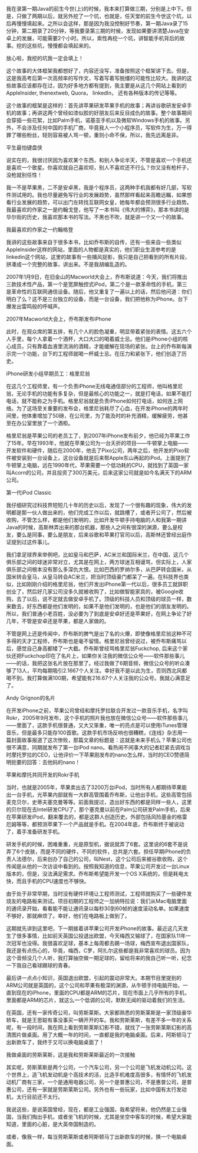 我在录第一期Java的前生今世(上)的时候，我本来打算做三期，分别是上中下。但是，只做了两期以后，就另外挖了一个坑，也就是，任天堂的前生今世这个坑，以后再慢慢填起来。之所以会这样，那是因为我没控制好节奏，第一期Java录了15分钟，第二期录了20分钟，等我要录第三期的时候，发现如果要讲清楚Java在安卓上的发展，可能需要2个小时。所以，索性再挖一个坑，讲智能手机背后的故事。挖的这些坑，慢慢都会填起来的。


放心啦，我挖的坑我一定会填上！

这个故事的大体框架我都想好了，内容还没写，准备按照这个框架讲下去。但是，这是我高考后第一次高频率的写作文，写着写着写脱缰的可能性比较大。我讲的这些故事应该都存在过，因为好多地方都有提到，我主要是从这几个网站上看到的 AppleInsider, thenextweb, Quora， linkedIn， 还有各种版本的传记等等。

这个故事的框架是这样的：首先讲苹果研发苹果手机的故事；再讲谷歌研发安卓手机的故事；再讲这两个曾经如漆似胶的好朋友后来反目成仇的故事。整个故事期间会穿插一些花絮，比如Palm手机，诺基亚手机以及微软Windows手机的故事。另外，不会涉及任何中国的手机厂商，毕竟我人一个小程序员，写软件为生，万一得罪了哪些粉丝，轻则容易被人骂一顿，重则小命不保，所以，我先远离是非。


平生最怕键盘侠

说实在的，我很讨厌因为喜欢某个东西，和别人争论半天，不管是喜欢一个手机还是喜欢一个歌星。你喜欢就自己喜欢呗，别人不喜欢还不行么？你又没有枪杆子，没枪就别任性！

我一不是苹果黑，二不是安卓黑，我是个程序员，这两种手机我都有好几部，写软件测试用的。我也尽量避免写行业的发展趋势，虽然那样看起来高瞻远瞩，如果想看行业发展的趋势，可以出门左转找互联网女皇，她每年都会预测很多行业趋势。我最喜欢的作家之一是约翰戈登，他写了一本书叫《伟大的博弈》，那本书讲的是华尔街的历史，我喜欢那本书的写法。不黑也不吹，就是讲一个又一个的故事。


我最喜欢的作家之一约翰格登

我讲的这些故事来自于很多本书，比如乔布斯的自传，还有一些来自一些类似AppleInsider这样的网站，里面的人物都是真实的，他们职业生涯参考的是linkedin这个网站，这里的故事有一些捕风捉影，我只是自己把看到的所有片段，拼凑成一个完整的故事，讲出来。不是我胡编乱造的。

2007年1月9日，在旧金山的Macworld大会上，乔布斯说道：今天，我们将推出三款技术性产品，第一个是宽屏触控式iPod，第二个是一款革命性的手机，第三是革命性的互联网通信设备。随后，他又重复了一遍以上的话，然后他问道：你们明白了么？这不是三台独立的设备，而是一台设备，我们把他称为iPhone。台下爆发出雷鸣般的呼喊声。


2007年Macworld大会上，乔布斯发布iPhone

此时，在观众席的第五排，有几个人的脸色凝重，明显带着紧张的表情。这五六个人手里，每个人拿着一个酒杯，大口大口的喝着威士忌。他们是iPhone小组的核心成员，只有靠着血液里流淌的酒精，才能缓解在现场的紧张。台上的乔布斯每演示完一个功能，台下的工程师就喝一杯威士忌。在压力和紧张下，他们创造了历史。


iPhone研发小组早期员工：格里尼翁

在这几个工程师里，有一个负责iPhone无线电通信部分的工程师，他叫格里尼翁，无论手机的功能有多复杂，但是最核心的功能之一，就是打电话，如果不能打电话，就不能称之为手机。格里尼翁就是负责iPhone如何打电话，如何连上网络。为了这场至关重要的发布会，格里尼翁耗尽了心血，在开发iPhone的两年时间里，他体重增加了50磅，在公司里，为了能及时的补充酒精，缓解疲劳，他甚至在办公室里放了一个酒柜。

格里尼翁是苹果公司的老员工了，到2007年iPhone发布前夕，他已经为苹果工作了15年。早在1993年，他就在苹果公司为一台夭折的项目——牛顿掌上电脑——开发软件和硬件，随后在2000年，他去了Pixo公司，两年之后，他开发的Pixo软件被安装到一台设备上，这台设备就是后来帮Apple东山再起的iPod。上面提到了牛顿掌上电脑，远在1990年代，苹果需要一个低功耗的CPU，就找到了英国一家叫Acorn的公司，并且投资了300万美元，后来这家公司就是如今名满天下的ARM公司。


第一代iPod Classic

我仔细研究过科技界短短几十年的历史以后，发现了一个很有趣的现象，伟大的发明都是那一伙人做出来的，他们完成工作以后，就跳槽了，或者开公司了，然后被收购，不管怎么样，都是他们发明的，比如开发牛顿手持电脑的人和我第一期讲Java的时候，高斯林弄出来的那台机器，那些人之间有很深的渊源，要么是校友，要么是同事，要么是朋友，后来谷歌和苹果打官司以后，高斯林还曾经出庭作证提到过这件事儿。

我们拿足球界来举例吧，比如皇马和巴萨，AC米兰和国际米兰，在中国，这几个俱乐部之间的球迷非常对立，尤其是在网上，两方球迷互相谩骂，但实际上，人家俱乐部之间根本没有那么多深仇大恨。比如巴西的罗纳尔多，从巴萨转会国米，从国米转会皇马，从皇马转会AC米兰，把当时顶级豪门都呆了一遍。在科技界也类似，比如刚刚介绍的格里尼翁，他们开发出iPhone第一代以后，很多员工就辞职创业了，然后好几家公司没多久就被收购了，比如做智能家具的，被Google收购，去了以后，说不定就去做安卓手机了。顶级的科技人员和顶级的球员一样，数来数去，好东西都是他们发明的，如果不是他们发明的，也是他们的朋友发明的。所以，我们普通小老百姓，没必要为了到底是安卓好还是苹果好，在网上争论了好几年，不管是安卓还是苹果，都是人家做的。

不管是网上还是传闻中，乔布斯的脾气是出了名的火爆，即使像格里尼翁这种不可多得的天才工程师，乔布斯也是毫不留情。格里尼翁曾经说过，被乔布斯痛骂以后，感觉自己身高都矮了一大截。乔布斯曾经骂格里尼翁Fuckchop, 后来这个家伙还把Fuckchop印在了名片上，如果你关注我的微信公众号——软件那些事儿——的话，我把这张名片放在那里了。经过我做了6期音频，微信公众号的听众凑够了13人，平均每期吸引2.1667个人关注。幸好我不是以此为生，否则西北风都喝不到。我打算做满100期，希望能有216.67个人关注我的公众号。我就心满意足了。


Andy Grignon的名片

在开发iPhone之前，苹果公司曾经和摩托罗拉联合开发过一款音乐手机，名字叫Rokr，2005年9月发布，这个手机的照片我也放在微信公众号——软件那些事儿——里面了，这款手机很普通，又大又笨重，唯一的亮点是可以使用iTunes管理音乐，但是最多只能存100首歌。这款手机市场反响也很糟糕，《连线》杂志用一篇封面故事报道了这次惨败，那篇文章的标题是：这就是未来手机么？苹果公司也很不满意，同期就发布了第一台iPod nano。看热闹不闲事大的记者赶紧去调戏当时摩托罗拉的CEO，让他评价一下苹果刚发布的nano怎么样，当时的CEO赞德简明扼要的回答：去他妈的nano！


苹果和摩托共同开发的Rokr手机

当时，也就是2005年，苹果卖出去了3200万台iPod，当时所有人都期待苹果能出一台手机，光苹果内部就有一大群高管围着乔布斯，让他出手机，这些高管包括麦克贝尔，史蒂夫塞克曼等等。前面我提过，造出好东西的都是同样一些人，这里的贝尔现在去Intel研发CPU了，那个塞克曼以前在Palm公司研发Palm手机，后来在苹果研发iPod，翻来覆去的，都是这群人创造历史。外部包括风险基金的格雷厄姆等等，都预测苹果下一个产品就是手机。在2004年底，乔布斯终于被说动了，着手准备研发手机。

研发手机的时候，困难重重，光是原型机，据说就弄了6套。这里说的6套不是说弄了6个皮肤，而是不同的硬件，不同的软件，总共是六套。担任早期iPhone的负责人法德尔，后来创办了自己的公司，叫Nest，这个公司后来被谷歌收购，这个传闻是从他的一次访谈中看到的。按照我知道的信息，苹果公司开发过一台Linux版本的，但是，没法满足需求。乔布斯希望能开发一个OS X系统的，但是耗电太快，而且手机的CPU速度也不够快。

由于处于非常早期，当时没有硬件环境让工程师测试，工程师就购买了一些硬件发烧友的电路板来测试。项目初期的工程师之一加纳特拉说：我们从Mac电脑里面的通讯录开始，看看能不能让通讯录以每秒30到60帧的速度滚动名单。如果速度不够好，那就麻烦了。幸好，他们在电路板上做到了。

这期就先讲到这里吧，下一期接着讲苹果公司开发iPhone的故事。最近这几天发生了很多事情，比如前天英国公投退出欧盟，今天梅西又输球了，在国家队11年一次冠军也没得。我很喜欢足球，基本上每周都去踢一场球，梅西宣布退出国家队，我还是有点伤心的，毕竟，梅西，C罗，阿扎尔这些都是我非常喜欢的球员。因为这个音频没几个人听，我打算抽空做一期足球的，留给将来的我自己听一听，纪念一下我自己看球踢球的青春。

最后讲一点点小知识，英国退出欧盟，引起的震动非常大。本期节目里提到的ARM公司就是英国的，这个公司和苹果有极深的渊源，从牛顿手持电脑开始，一直到现在的iPhone，里面的CPU都是ARM的芯片，现在市面上几乎所有的手机，里面都是ARM的芯片，就这么一个低调的公司，默默无闻的驱动着我们的生活。

在英国，还有一家传奇公司，叫劳斯莱斯。大家都熟悉的劳斯莱斯是一家顶级豪华轿车，就是王思聪有事没事买一辆开开的车。我和劳斯莱斯，有差不多一年的关系呢，有一段时间，我在网上看到劳斯莱斯幻影不错，就找了一张劳斯莱斯幻影的高清图片做桌面。用了大概一年的时间，一直都是我的电脑桌面。后来，阿斯顿马丁出新款车了，我终于又可以换电脑桌面了！


我做桌面的劳斯莱斯，这是我和劳斯莱斯最近的一次接触

其实呢，劳斯莱斯是两个公司，一个汽车公司，另一个公司是飞机发动机公司。这个世界上，造飞机发动机是个高技术的活，比造手机难度高很多，有情怀的飞机发动机厂商有三家，一个是通用电器公司，另一个是普惠公司，不是惠普公司，是普惠公司，还有一家就是劳斯莱斯公司。另外也有一些玩家，比如中国有太行发动机，太行目前还不太行。

我说这些，是说英国曾经，现在，都是工业强国，我希望将来，他仍然是工业强国，当我们掏出手机，或者坐飞机的时候，尤其是坐空中客车的时候，希望大家能知道，里面的心脏，是大英帝国制造的。

或者，像我一样，每当劳斯莱斯或者阿斯顿马丁出新款车的时候，换一个电脑桌面。
